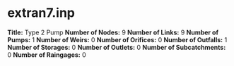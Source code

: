 # extran7.inp
**Title:** Type 2 Pump
**Number of Nodes:** 9
**Number of Links:** 9
**Number of Pumps:** 1
**Number of Weirs:** 0
**Number of Orifices:** 0
**Number of Outfalls:** 1
**Number of Storages:** 0
**Number of Outlets:** 0
**Number of Subcatchments:** 0
**Number of Raingages:** 0

